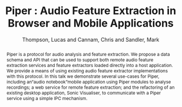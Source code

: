 --- 
  title: "Piper : Audio Feature Extraction in Browser and Mobile Applications" 
  abstract: "Piper is a protocol for audio analysis and feature extraction. We propose a data schema and API that can be used to support both remote audio feature extraction services and feature extractors loaded directly into a host application. We provide a means of using existing audio feature extractor implementations with this protocol. In this talk we demonstrate several use-cases for Piper, including an“audio notebook”mobile application using Piper modules to analyse recordings; a web service for remote feature extraction; and the refactoring of an existing desktop application, Sonic Visualiser, to communicate with a Piper service using a simple IPC mechanism." 
  address: "London" 
  author: "Thompson, Lucas and Cannam, Chris and Sandler, Mark" 
  booktitle: "Proceedings of the International Web Audio Conference" 
  editor: "Thompson, Lucas and Cannam, Chris and Sandler, Mark" 
  month: "Proceedings of the International Web Audio Conference"
  pages: "2--3" 
  publisher: "Queen Mary University of London" 
  series: "WAC '17"
  type: "Talk"  
  year: "2017" 
  id: "2017_EA_54" 
  tags: year2017 
---